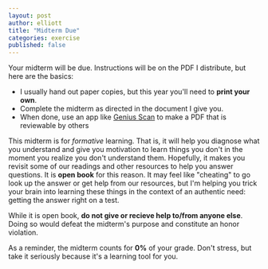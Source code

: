 ```yaml
---
layout: post
author: elliott
title: "Midterm Due"
categories: exercise
published: false
---
```


Your midterm will be due.  Instructions will be on the PDF I distribute, but here are the basics:

* I usually hand out paper copies, but this year you'll need to **print your own**.
* Complete the midterm as directed in the document I give you.
* When done, use an app like [Genius Scan](https://thegrizzlylabs.com/genius-scan/) to make a PDF that is reviewable by others

This midterm is for *formative* learning. That is, it will help you diagnose what you understand and give you motivation to learn things you don't in the moment you realize you don't understand them. Hopefully, it makes you revisit some of our readings and other resources to help you answer questions. It is **open book** for this reason. It may feel like "cheating" to go look up the answer or get help from our resources, but I'm helping you trick your brain into learning these things in the context of an authentic need: getting the answer right on a test.

While it is open book, **do not give or recieve help to/from anyone else**. Doing so would defeat the midterm's purpose and constitute an honor violation.

As a reminder, the midterm counts for **0%** of your grade. Don't stress, but take it seriously because it's a learning tool for you.